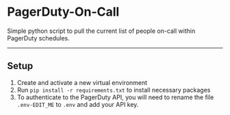 # PagerDuty-On-Call
Simple python script to pull the current list of people on-call within PagerDuty schedules.

---
## Setup
1. Create and activate a new virtual environment
2. Run `pip install -r requirements.txt` to install necessary packages
3. To authenticate to the PagerDuty API, you will need to rename the file `.env-EDIT_ME` to `.env` and add your API key.
